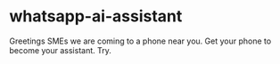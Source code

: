 # whatsapp-ai-assistant
Greetings SMEs we are coming to a phone near you. Get your phone to become your assistant. Try.
